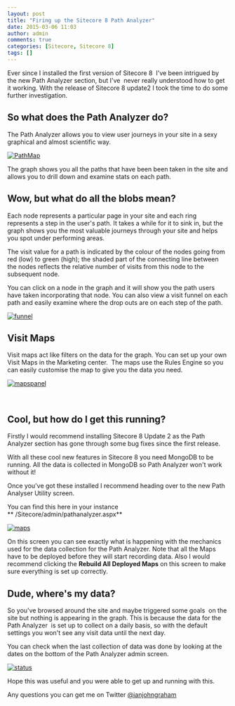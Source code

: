 ```yaml
---
layout: post
title: "Firing up the Sitecore 8 Path Analyzer"
date: 2015-03-06 11:03
author: admin
comments: true
categories: [Sitecore, Sitecore 8]
tags: []
---
```

<span class="dropcap">E</span>ver since I installed the first version of Sitecore 8  I've been intrigued by the new Path Analyzer section, but I've  never really understood how to get it working. With the release of Sitecore 8 update2 I took the time to do some further investigation.


## So what does the Path Analyzer do?


The Path Analyzer allows you to view user journeys in your site in a sexy graphical and almost scientific way.

<a href="http://coreblimey.azurewebsites.net/wp-content/uploads/2015/03/PathMap.jpg">![PathMap](http://coreblimey.azurewebsites.net/wp-content/uploads/2015/03/PathMap.jpg)</a>

The graph shows you all the paths that have been been taken in the site and allows you to drill down and examine stats on each path.


## Wow, but what do all the blobs mean?


Each node represents a particular page in your site and each ring represents a step in the user's path. It takes a while for it to sink in, but the graph shows you the most valuable journeys through your site and helps you spot under performing areas.

The visit value for a path is indicated by the colour of the nodes going from red (low) to green (high); the shaded part of the connecting line between the nodes reflects the relative number of visits from this node to the subsequent node.

You can click on a node in the graph and it will show you the path users have taken incorporating that node. You can also view a visit funnel on each path and easily examine where the drop outs are on each step of the path.

<a href="http://coreblimey.azurewebsites.net/wp-content/uploads/2015/03/funnel.png">![funnel](http://coreblimey.azurewebsites.net/wp-content/uploads/2015/03/funnel.png)</a>


## Visit Maps


Visit maps act like filters on the data for the graph. You can set up your own Visit Maps in the Marketing center.  The maps use the Rules Engine so you can easily customise the map to give you the data you need.

<a href="http://coreblimey.azurewebsites.net/wp-content/uploads/2015/03/mapspanel.jpg">![mapspanel](http://coreblimey.azurewebsites.net/wp-content/uploads/2015/03/mapspanel.jpg)</a>

&nbsp;


## Cool, but how do I get this running?


Firstly I would recommend installing Sitecore 8 Update 2 as the Path Analyzer section has gone through some bug fixes since the first release.

With all these cool new features in Sitecore 8 you need MongoDB to be running. All the data is collected in MongoDB so Path Analyzer won't work without it!

Once you've got these installed I recommend heading over to the new Path Analyser Utility screen.

You can find this here in your instance ** /Sitecore/admin/pathanalyzer.aspx**

<a href="http://coreblimey.azurewebsites.net/wp-content/uploads/2015/03/maps.jpg">![maps](http://coreblimey.azurewebsites.net/wp-content/uploads/2015/03/maps.jpg)</a>



On this screen you can see exactly what is happening with the mechanics used for the data collection for the Path Analyzer. Note that all the Maps have to be deployed before they will start recording data. Also I would recommend clicking the **Rebuild All Deployed Maps** on this screen to make sure everything is set up correctly.


## Dude, where's my data?


So you've browsed around the site and maybe triggered some goals  on the site but nothing is appearing in the graph. This is because the data for the Path Analyzer  is set up to collect on a daily basis, so with the default settings you won't see any visit data until the next day.

You can check when the last collection of data was done by looking at the dates on the bottom of the Path Analyzer admin screen.

<a href="http://coreblimey.azurewebsites.net/wp-content/uploads/2015/03/status1.jpg">![status](http://coreblimey.azurewebsites.net/wp-content/uploads/2015/03/status1.jpg)</a>

Hope this was useful and you were able to get up and running with this.

Any questions you can get me on Twitter [@ianjohngraham](http://twitter.com/ianjohngraham)
